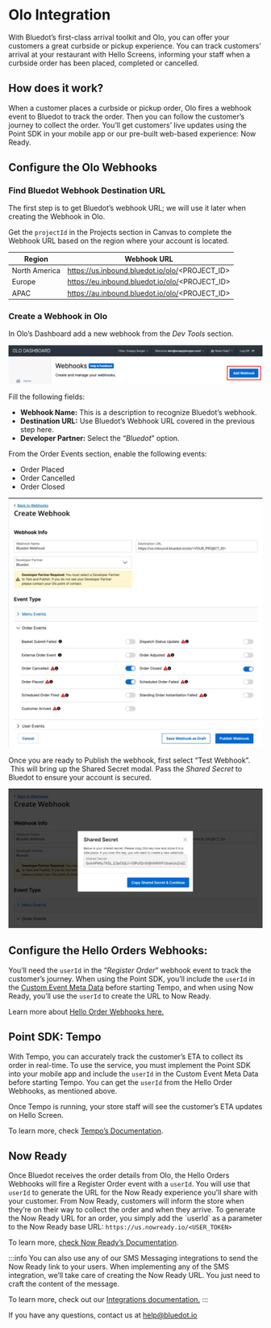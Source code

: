 Olo Integration
===============

With Bluedot’s first-class arrival toolkit and Olo, you can offer your customers a great curbside or pickup experience. You can track customers’ arrival at your restaurant with Hello Screens, informing your staff when a curbside order has been placed, completed or cancelled.

How does it work?
-----------------

When a customer places a curbside or pickup order, Olo fires a webhook event to Bluedot to track the order. Then you can follow the customer’s journey to collect the order. You’ll get customers’ live updates using the Point SDK in your mobile app or our pre-built web-based experience: Now Ready.

Configure the Olo Webhooks
--------------------------

### Find Bluedot Webhook Destination URL

The first step is to get Bluedot’s webhook URL; we will use it later when creating the Webhook in Olo.

Get the `projectId` in the Projects section in Canvas to complete the Webhook URL based on the region where your account is located.

| **Region**    | **Webhook URL**                                |
|---------------|------------------------------------------------|
| North America | https://us.inbound.bluedot.io/olo/<PROJECT_ID> |
| Europe        | https://eu.inbound.bluedot.io/olo/<PROJECT_ID> |
| APAC          | https://au.inbound.bluedot.io/olo/<PROJECT_ID> |

### Create a Webhook in Olo

In Olo’s Dashboard add a new webhook from the _Dev Tools_ section. 

![](../assets/Add-webhook-from-olo-1024x155.png)

Fill the following fields:

*   **Webhook Name:** This is a description to recognize Bluedot’s webhook.
*   **Destination URL:** Use Bluedot’s Webhook URL covered in the previous step here.
*   **Developer Partner:** Select the “_Bluedot_” option.

From the Order Events section, enable the following events:

*   Order Placed
*   Order Cancelled
*   Order Closed

![](../assets/create-olo-webhook-steps-1024x1004.jpeg)

Once you are ready to Publish the webhook, first select “Test Webhook”.  This will bring up the Shared Secret modal. Pass the _Shared Secret_ to Bluedot to ensure your account is secured.

![](../assets/olo-webhook-shared-secret-1024x561.jpeg)

Configure the Hello Orders Webhooks:
------------------------------------

You’ll need the `userId` in the “_Register Order_” webhook event to track the customer’s journey. When using the Point SDK, you’ll include the `userId` in the [Custom Event Meta Data](../Custom%20Event%20Metadata.md) before starting Tempo, and when using Now Ready, you’ll use the `userId` to create the URL to Now Ready.

Learn more about [Hello Order Webhooks here.](../Webhooks/Hello%20order.md)

Point SDK: Tempo
----------------

With Tempo, you can accurately track the customer’s ETA to collect its order in real-time. To use the service, you must implement the Point SDK into your mobile app and include the `userId` in the Custom Event Meta Data before starting Tempo. You can get the `userId` from the Hello Order Webhooks, as mentioned above.

Once Tempo is running, your store staff will see the customer’s ETA updates on Hello Screen.

To learn more, check [Tempo’s Documentation](../Tempo/Overview.md).

Now Ready
---------

Once Bluedot receives the order details from Olo, the Hello Orders Webhooks will fire a Register Order event with a `userId`. You will use that `userId` to generate the URL for the Now Ready experience you’ll share with your customer. From Now Ready, customers will inform the store when they’re on their way to collect the order and when they arrive. To generate the Now Ready URL for an order, you simply add the \`userId\` as a parameter to the Now Ready base URL: `https://us.nowready.io/<USER_TOKEN>`

To learn more, [check Now Ready’s Documentation](../Now%20Ready/Overview.md).


:::info
You can also use any of our SMS Messaging integrations to send the Now Ready link to your users. When implementing any of the SMS integration, we’ll take care of creating the Now Ready URL. You just need to craft the content of the message.

To learn more, check out our [Integrations documentation.](./Overview.mdx)
:::

If you have any questions, contact us at [help@bluedot.io](mailto:help@bluedot.io)